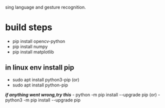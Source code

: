 sing language and gesture recognition.


# build steps
   - pip install opencv-python
   - pip install numpy
   - pip install matplotlib


## in linux env install pip
 - sudo apt install python3-pip
            (or)
 - sudo apt install python-pip

***if anything went wrong,try this***
    - python -m pip install --upgrade pip
               (or)
    - python3 -m pip install --upgrade pip

